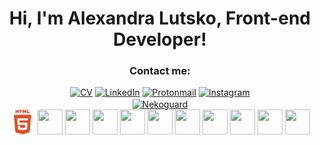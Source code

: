 <h1 align="center">Hi, I'm Alexandra Lutsko, Front-end Developer!</h1>

<h3 align="center">Contact me:</h3>

<div align="center">
  <a target="blank" href="https://nekoguard.github.io/rsschool-cv/"><img alt="CV" src="https://img.shields.io/badge/website-000000?style=for-the-badge&logo=About.me&logoColor=white"></a>
  <a target="blank" href="https://www.linkedin.com/in/alnekog/"><img alt="LinkedIn" src="https://img.shields.io/badge/LinkedIn-0077B5?style=for-the-badge&logo=linkedin&logoColor=white"></a>
  <a target="blank" href="mailto:nekoguard@protonmail.com"><img alt="Protonmail" src="https://img.shields.io/badge/ProtonMail-8B89CC?style=for-the-badge&logo=protonmail&logoColor=white"></a>
  <a target="blank" href="https://www.instagram.com/forestnekko/"><img alt="Instagram" src="https://img.shields.io/badge/Instagram-E4405F?style=for-the-badge&logo=instagram&logoColor=white"></a>
</div>

<div align="center">
  <a href="https://github.com/Nekoguard">
   <img align="center" src="https://github-readme-stats.vercel.app/api/top-langs?username=Nekoguard&layout=compact&show_icons=true&locale=en&theme=dark"     alt="Nekoguard" />
  </a>
</div>

<div align="center">
  <img src="https://raw.githubusercontent.com/devicons/devicon/master/icons/html5/html5-plain-wordmark.svg" alt="" width="40px" height="40px">
  <img src="" alt="" width="40px" height="40px">
  <img src="" alt="" width="40px" height="40px">
  <img src="" alt="" width="40px" height="40px">
  <img src="" alt="" width="40px" height="40px">
  <img src="" alt="" width="40px" height="40px">
  <img src="" alt="" width="40px" height="40px">
  <img src="" alt="" width="40px" height="40px">
  <img src="" alt="" width="40px" height="40px">
  <img src="" alt="" width="40px" height="40px">
  <img src="" alt="" width="40px" height="40px">
</div>
